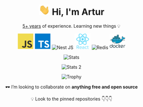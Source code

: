 <h1 align="center"><img src="https://raw.githubusercontent.com/ABSphreak/ABSphreak/master/gifs/Hi.gif" width="35px" /> Hi, I'm Artur</h1>

<p align="center">
<a href="https://www.linkedin.com/in/artur-arslanov/">5+ years</a> of experience. Learning new things 💡
</p>

<p align="center">
  <img src="https://raw.githubusercontent.com/devicons/devicon/master/icons/javascript/javascript-original.svg" alt="JavaScript" width="50" height="50"/>
  <img src="https://raw.githubusercontent.com/devicons/devicon/master/icons/typescript/typescript-original.svg" alt="TypeScript" width="50" height="50"/>
  <img src="https://upload.wikimedia.org/wikipedia/commons/a/a8/NestJS.svg" alt="Nest JS" height="50" />
  <img src="https://raw.githubusercontent.com/devicons/devicon/master/icons/react/react-original-wordmark.svg" alt="React" width="50" height="50"/>
  <img src="https://cdn4.iconfinder.com/data/icons/redis-2/1451/Untitled-2-512.png" alt="Redis" width="50" height="50"/>
  <img src="https://raw.githubusercontent.com/devicons/devicon/master/icons/docker/docker-original-wordmark.svg" alt="Docker" width="50" height="50"/>
</p>


<p align="center">
  <img src="https://github-readme-streak-stats.herokuapp.com/?user=arslanov-artur&background=FFFFFF&dates=000000&hide_border=true&currStreakNum=black" alt="Stats" />
</p>

<p align="center">
  <img src="https://github-readme-stats.vercel.app/api?username=arslanov-artur&show_icons=true&hide_border=true&title_color=000&icon_color=f29132" alt="Stats 2" />
</p>

<p align="center">
  <img src="https://github-profile-trophy.vercel.app/?username=arslanov-artur&column=4" alt="Trophy" />
</p>

<p align="center">🕶 I’m looking to collaborate on <b>anything free and open source</b></p>
<p align="center">💡 Look to the pinned repositories 👇👇👇</b></p>
